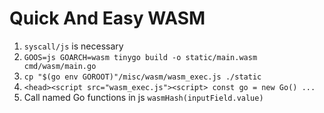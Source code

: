 # Quick And Easy WASM

1. `syscall/js` is necessary
1. `GOOS=js GOARCH=wasm tinygo build -o static/main.wasm cmd/wasm/main.go`
1. `cp "$(go env GOROOT)"/misc/wasm/wasm_exec.js ./static`
1. `<head><script src="wasm_exec.js"><script> const go = new Go() ...`
1. Call named Go functions in js `wasmHash(inputField.value)`
